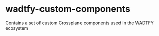# wadtfy-custom-components
Contains a set of custom Crossplane components used in the WADTFY ecosystem
